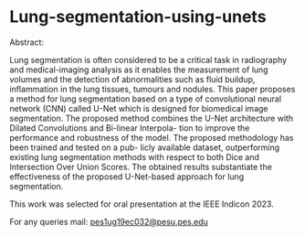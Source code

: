 # Lung-segmentation-using-unets


Abstract:

Lung segmentation is often considered to be a critical task in radiography and medical-imaging analysis as it enables the measurement of lung volumes and the detection of abnormalities such as fluid buildup, inflammation in the lung tissues, tumours and nodules. This paper proposes a method for lung segmentation based on a type of convolutional neural network (CNN) called U-Net which is designed for biomedical image segmentation. The proposed method combines the U-Net architecture with Dilated Convolutions and Bi-linear Interpola- tion to improve the performance and robustness of the model. The proposed methodology has been trained and tested on a pub- licly available dataset, outperforming existing lung segmentation methods with respect to both Dice and Intersection Over Union Scores. The obtained results substantiate the effectiveness of the proposed U-Net-based approach for lung segmentation.


This work was selected for oral presentation at the IEEE Indicon 2023. 

For any queries mail: pes1ug19ec032@pesu.pes.edu

